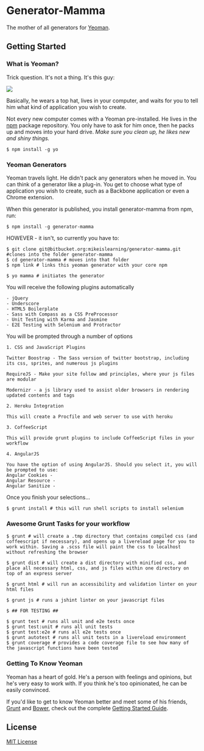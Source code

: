 # Generator-Mamma

The mother of all generators for [Yeoman](http://yeoman.io).


## Getting Started

### What is Yeoman?

Trick question. It's not a thing. It's this guy:

![](http://i.imgur.com/JHaAlBJ.png)

Basically, he wears a top hat, lives in your computer, and waits for you to tell him what kind of application you wish to create.

Not every new computer comes with a Yeoman pre-installed. He lives in the [npm](https://npmjs.org) package repository. You only have to ask for him once, then he packs up and moves into your hard drive. *Make sure you clean up, he likes new and shiny things.*

```
$ npm install -g yo
```

### Yeoman Generators

Yeoman travels light. He didn't pack any generators when he moved in. You can think of a generator like a plug-in. You get to choose what type of application you wish to create, such as a Backbone application or even a Chrome extension.

When this generator is published, you install generator-mamma from npm, run:

```
$ npm install -g generator-mamma
```

HOWEVER - it isn't, so currently you have to:
```
$ git clone git@bitbucket.org:mikeislearning/generator-mamma.git #clones into the folder generator-mamma
$ cd generator-mamma # moves into that folder
$ npm link # links this yeoman generator with your core npm
```

```
$ yo mamma # initiates the generator
```

You will receive the following plugins automatically

```
- jQuery
- Underscore
- HTML5 Boilerplate
- Sass with Compass as a CSS PreProcessor
- Unit Testing with Karma and Jasmine
- E2E Testing with Selenium and Protractor
```

You will be prompted through a number of options


```
1. CSS and JavaScript Plugins

Twitter Boostrap - The Sass version of twitter bootstrap, including its css, sprites, and numerous js plugins

RequireJS - Make your site follow amd principles, where your js files are modular

Modernizr - a js library used to assist older browsers in rendering updated contents and tags

2. Heroku Integration

This will create a Procfile and web server to use with heroku

3. CoffeeScript

This will provide grunt plugins to include CoffeeScript files in your workflow

4. AngularJS

You have the option of using AngularJS. Should you select it, you will be prompted to use:
Angular Cookies -
Angular Resource -
Angular Sanitize -
```
Once you finish your selections...

```
$ grunt install # this will run shell scripts to install selenium
```
### Awesome Grunt Tasks for your workflow

```
$ grunt # will create a .tmp directory that contains compiled css (and coffeescript if necessary), and opens up a livereload page for you to work within. Saving a .scss file will paint the css to localhost without refreshing the browser

$ grunt dist # will create a dist directory with minified css, and place all necessary html, css, and js files within one directory on top of an express server

$ grunt html # will run an accessibility and validation linter on your html files

$ grunt js # runs a jshint linter on your javascript files

$ ## FOR TESTING ##

$ grunt test # runs all unit and e2e tests once
$ grunt test:unit # runs all unit tests
$ grunt test:e2e # runs all e2e tests once
$ grunt autotest # runs all unit tests in a livereload environment
$ grunt coverage # provides a code coverage file to see how many of the javascript functions have been tested

```


### Getting To Know Yeoman

Yeoman has a heart of gold. He's a person with feelings and opinions, but he's very easy to work with. If you think he's too opinionated, he can be easily convinced.

If you'd like to get to know Yeoman better and meet some of his friends, [Grunt](http://gruntjs.com) and [Bower](http://bower.io), check out the complete [Getting Started Guide](https://github.com/yeoman/yeoman/wiki/Getting-Started).


## License

[MIT License](http://en.wikipedia.org/wiki/MIT_License)

